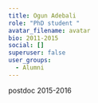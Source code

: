```yaml
---
title: Ogun Adebali
role: "PhD student "
avatar_filename: avatar
bio: 2011-2015
social: []
superuser: false
user_groups:
  - Alumni
---
```

<!--StartFragment-->

postdoc 2015-2016

<!--EndFragment-->